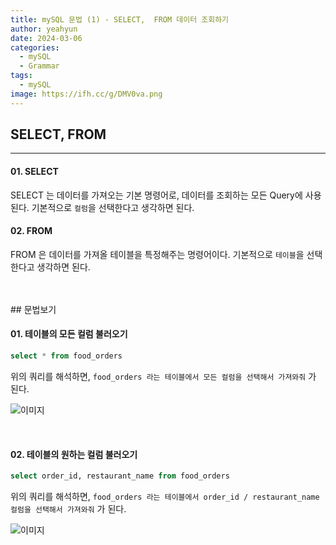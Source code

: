 ```yaml
---
title: mySQL 문법 (1) - SELECT,  FROM 데이터 조회하기
author: yeahyun
date: 2024-03-06
categories:
  - mySQL
  - Grammar   
tags:
  - mySQL
image: https://ifh.cc/g/DMV0va.png
---
```

## SELECT, FROM
---
#### 01. SELECT

SELECT 는 데이터를 가져오는 기본 명령어로, 데이터를 조회하는 모든 Query에 사용된다.
기본적으로 `컬럼`을 선택한다고 생각하면 된다.
<br>

#### 02. FROM

FROM 은 데이터를 가져올 테이블을 특정해주는 명령어이다.
기본적으로 `테이블`을 선택한다고 생각하면 된다.


<br>
<br>
## 문법보기

#### 01. 테이블의 모든 컬럼 불러오기

```sql
select * from food_orders
```

위의 쿼리를 해석하면, `food_orders 라는 테이블에서 모든 컬럼을 선택해서 가져와줘` 가 된다.

![이미지](https://ifh.cc/g/TDTm3v.jpg)

<br>

#### 02. 테이블의 원하는 컬럼 불러오기

```sql
select order_id, restaurant_name from food_orders
```

위의 쿼리를 해석하면, `food_orders 라는 테이블에서 order_id / restaurant_name 컬럼을 선택해서 가져와줘` 가 된다.

![이미지](https://ifh.cc/g/rhN5p3.png)